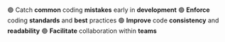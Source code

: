 🟢 Catch **common** coding **mistakes** early in **development**
🟢 **Enforce** coding **standards** and **best** practices
🟢 **Improve** code **consistency** and **readability**
🟢 **Facilitate** collaboration within **teams**

